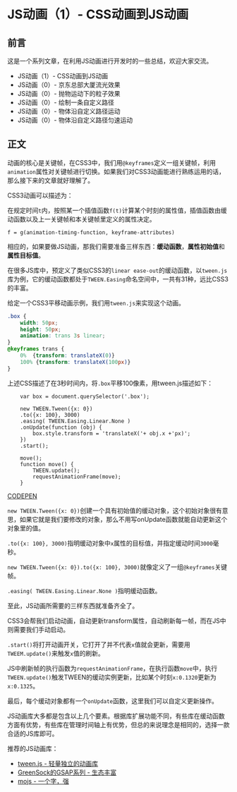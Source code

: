 
# JS动画（1）- CSS动画到JS动画

## 前言
这是一个系列文章，在利用JS动画进行开发时的一些总结，欢迎大家交流。
* JS动画（1）- CSS动画到JS动画
* JS动画（0）- 京东总部大厦流光效果
* JS动画（0）- 抛物运动下的粒子效果
* JS动画（0）- 绘制一条自定义路径
* JS动画（0）- 物体沿自定义路径运动
* JS动画（0）- 物体沿自定义路径匀速运动

## 正文
动画的核心是关键帧，在CSS3中，我们用`@keyframes`定义一组关键帧，利用`animation`属性对关键帧进行切换。如果我们对CSS3动画能进行熟练运用的话，那么接下来的文章就好理解了。

CSS3动画可以描述为：

在规定时间`t`内，按照某一个插值函数`f(t)`计算某个时刻的属性值，插值函数由缓动函数以及上一关键帧和本关键帧里定义的属性决定。
```
f = g(animation-timing-function, keyframe-attributes)
```

相应的，如果要做JS动画，那我们需要准备三样东西：<b>缓动函数</b>，<b>属性初始值</b>和<b>属性目标值</b>。

在很多JS库中，预定义了类似CSS3的`linear ease-out`的缓动函数，以`tween.js`库为例，它的缓动函数都处于`TWEEN.Easing`命名空间中，一共有31种，远比CSS3的丰富。

给定一个CSS3平移动画示例，我们用`tween.js`来实现这个动画。

```CSS
.box {
    width: 50px;
    height: 50px;
    animation: trans 3s linear;
}
@keyframes trans {
    0%  {transform: translateX(0)}
    100% {transform: translateX(100px)}
}
```

上述CSS描述了在3秒时间内，将`.box`平移100像素，用tween.js描述如下：
```JS
    var box = document.querySelector('.box');

    new TWEEN.Tween({x: 0})
    .to({x: 100}, 3000)
    .easing( TWEEN.Easing.Linear.None )
    .onUpdate(function (obj) {
        box.style.transform = 'translateX('+ obj.x +'px)';
    })
    .start();

    move();
    function move() {
        TWEEN.update();
        requestAnimationFrame(move);
    }
```

[CODEPEN](https://codepen.io/jiadi0801/pen/BwRxPq)

`new TWEEN.Tween({x: 0})`创建一个具有初始值的缓动对象，这个初始对象很有意思，如果它就是我们要修改的对象，那么不用写onUpdate函数就能自动更新这个对象里的值。

`.to({x: 100}, 3000)`指明缓动对象中`x`属性的目标值，并指定缓动时间`3000`毫秒。

`new TWEEN.Tween({x: 0}).to({x: 100}, 3000)`就像定义了一组`@keyframes`关键帧。

`.easing( TWEEN.Easing.Linear.None )`指明缓动函数。

至此，JS动画所需要的三样东西就准备齐全了。

CSS3会帮我们启动动画，自动更新transform属性，自动刷新每一帧，而在JS中则需要我们手动启动。

`.start()`将打开动画开关，它打开了并不代表`x`值就会更新，需要用`TWEEM.update()`来触发`x`值的刷新。

JS中刷新帧的执行函数为`requestAnimationFrame`，在执行函数`move`中，执行`TWEEN.update()`触发TWEEN的缓动实例更新，比如某个时刻`x:0.1320`更新为`x:0.1325`。

最后，每个缓动对象都有一个`onUpdate`函数，这里我们可以自定义更新操作。

JS动画库大多都是包含以上几个要素。根据库扩展功能不同，有些库在缓动函数方面有优势，有些库在管理时间轴上有优势，但总的来说理念是相同的，选择一款合适的JS库即可。

推荐的JS动画库：
* [tween.js - 轻量独立的动画库](https://github.com/tweenjs/tween.js)
* [GreenSock的GSAP系列 - 生态丰富](https://github.com/greensock/GreenSock-JS)
* [mojs - 一个字，强](https://github.com/legomushroom/mojs)